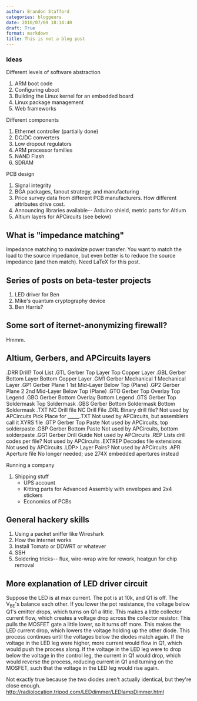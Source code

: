 ```yaml
---
author: Brandon Stafford
categories: bloggeurs
date: 2010/07/09 18:14:40
draft: True
format: markdown
title: This is not a blog post
---
```


### Ideas ###


Different levels of software abstraction

1. ARM boot code
2. Configuring uboot
3. Building the Linux kernel for an embedded board
4. Linux package management
5. Web frameworks

Different components

1. Ethernet controller (partially done)
2. DC/DC converters
3. Low dropout regulators
4. ARM processor families
5. NAND Flash
6. SDRAM

PCB design

1. Signal integrity
2. BGA packages, fanout strategy, and manufacturing
3. Price survey data from different PCB manufacturers. How different attributes drive cost.
4. Announcing libraries available-- Arduino shield, metric parts for Altium
5. Altium layers for APCircuits (see below)

## What is "impedance matching" ##
Impedance matching to maximize power transfer. You want to match the load to the source impedance, but even better is to reduce the source impedance (and then match). Need LaTeX for this post.

## Series of posts on beta-tester projects ##
1. LED driver for Ben
2. Mike's quantum cryptography device
3. Ben Harris?

## Some sort of iternet-anonymizing firewall? ##

Hmmm. 

## Altium, Gerbers, and APCircuits layers ##
.DRR	Drill?						Tool List
.GTL	Gerber Top Layer			Top Copper Layer
.GBL	Gerber Bottom Layer			Bottom Copper Layer
.GM1	Gerber Mechanical 1			Mechanical Layer
.GP1	Gerber Plane 1				1st Mid-Layer Below Top (Plane)
.GP2	Gerber Plane 2				2nd Mid-Layer Below Top (Plane)
.GTO	Gerber Top Overlay			Top Legend
.GBO	Gerber Bottom Overlay		Bottom Legend
.GTS	Gerber Top Soldermask		Top Soldermask
.GBS	Gerber Bottom Soldermask	Bottom Soldermask
.TXT	NC Drill file				NC Drill File
.DRL	Binary drill file?			Not used by APCircuits
Pick Place for _____.TXT			Not used by APCircuits, but assemblers call it XYRS file
.GTP	Gerber Top Paste			Not used by APCircuits, top solderpaste
.GBP	Gerber Bottom Paste			Not used by APCircuits, bottom solderpaste
.GG1	Gerber Drill Guide			Not used by APCircuits
.REP	Lists drill codes per file?	Not used by APCircuits
.EXTREP Decodes file extensions		Not used by APCircuits
.LDP>	Layer Pairs?				Not used by APCircuits
.APR	Aperture file				No longer needed; use 274X embedded apertures instead

Running a company
1. Shipping stuff
	* UPS account
	* Kitting parts for Advanced Assembly with envelopes and 2x4 stickers
	* Economics of PCBs

## General hackery skills ##
1. Using a packet sniffer like Wireshark
2. How the internet works
3. Install Tomato or DDWRT or whatever
4. SSH
5. Soldering tricks-- flux, wire-wrap wire for rework, heatgun for chip removal

## More explanation of LED driver circuit ##

Suppose the LED is at max current. The pot is at 10k, and Q1 is off. The V<sub>BE</sub>'s balance each other. If you lower the pot resistance, the voltage below Q1's emitter drops, which turns on Q1 a little. This makes a little collector current flow, which creates a voltage drop across the collector resistor. This pulls the MOSFET gate a little lower, so it turns off more. This makes the LED current drop, which lowers the voltage holding up the other diode. This process continues until the voltages below the diodes match again. If the voltage in the LED leg were higher, more current would flow in Q1, which would push the process along. If the voltage in the LED leg were to drop below the voltage in the control leg, the current in Q1 would drop, which would reverse the process, reducing current in Q1 and turning on the MOSFET, such that the voltage in the LED leg would rise again.

Not exactly true because the two diodes aren't actually identical, but they're close enough.
http://radiolocation.tripod.com/LEDdimmer/LEDlampDimmer.html


